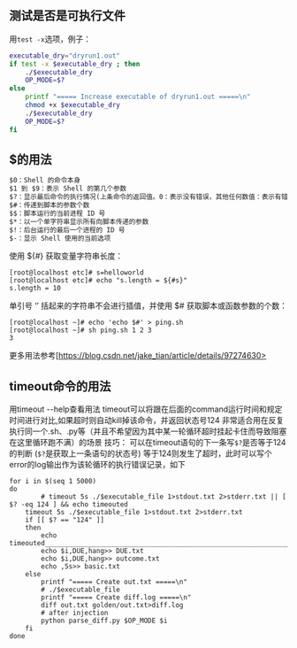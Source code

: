 ## 测试是否是可执行文件
用`test -x`选项，例子：
```bash
executable_dry="dryrun1.out"
if test -x $executable_dry ; then
    ./$executable_dry
    OP_MODE=$?
else
    printf "===== Increase executable of dryrun1.out =====\n"
    chmod +x $executable_dry
    ./$executable_dry
    OP_MODE=$?
fi
```


## $的用法
```txt
$0：Shell 的命令本身
$1 到 $9：表示 Shell 的第几个参数
$?：显示最后命令的执行情况(上条命令的返回值。0：表示没有错误，其他任何数值：表示有错误。)
$#：传递到脚本的参数个数
$$：脚本运行的当前进程 ID 号
$*：以一个单字符串显示所有向脚本传递的参数
$!：后台运行的最后一个进程的 ID 号
$-：显示 Shell 使用的当前选项
```

使用 ${#} 获取变量字符串长度：
```shell
[root@localhost etc]# s=helloworld
[root@localhost etc]# echo "s.length = ${#s}"
s.length = 10
```
单引号 ‘’ 括起来的字符串不会进行插值，并使用 $# 获取脚本或函数参数的个数：
```shell
[root@localhost ~]# echo 'echo $#' > ping.sh
[root@localhost ~]# sh ping.sh 1 2 3
3
```

更多用法参考[https://blog.csdn.net/jake_tian/article/details/97274630>


## timeout命令的用法
用timeout --help查看用法
timeout可以将跟在后面的command运行时间和规定时间进行对比,如果超时则自动kill掉该命令，并返回状态号124
非常适合用在反复执行同一个.sh、.py等（并且不希望因为其中某一轮循环超时挂起卡住而导致阻塞在这里循环跑不满）的场景
技巧：
可以在timeout语句的下一条写`$?`是否等于124的判断 (`$?`是获取上一条语句的状态号)
等于124则发生了超时，此时可以写个error的log输出作为该轮循环的执行错误记录，如下
```SHELL
for i in $(seq 1 5000)
do
		# timeout 5s ./$executable_file 1>stdout.txt 2>stderr.txt || [ $? -eq 124 ] && echo timeouted
    timeout 5s ./$executable_file 1>stdout.txt 2>stderr.txt
    if [[ $? == "124" ]]
    then
        echo timeouted_____________________________________________________________________________________________________________________________________________
        echo $i,DUE,hang>> DUE.txt
        echo $i,DUE,hang>> outcome.txt
        echo ,5s>> basic.txt
    else
        printf "===== Create out.txt =====\n"
        # ./$executable_file
        printf "===== Create diff.log =====\n"
        diff out.txt golden/out.txt>diff.log
        # after injection
        python parse_diff.py $OP_MODE $i
    fi
done
```